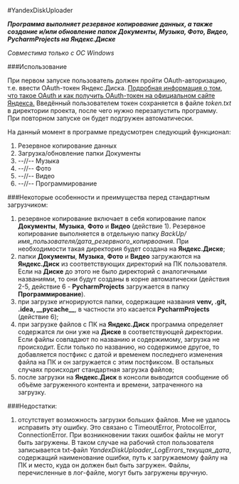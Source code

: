 #YandexDiskUploader

***Программа выполняет резервное копирование данных, а также создание и/или обновление папок Документы, Музыка, Фото, Видео, 
PycharmProjects на Яндекс.Диске*** 

*Совместима только c ОС Windows*

###Использование

При первом запуске пользователь должен пройти OAuth-авторизацию, т.е. ввести OAuth-токен Яндекс.Диска.
[Подробная информация о том, что такое OAuth и как получить OAuth-токен на официальном сайте Яндекса.](https://yandex.ru/dev/id/doc/dg/oauth/concepts/about.html)
Введённый пользователем токен сохраняется в файле *token.txt* в директории проекта, после чего нужно перезапустить программу. 
При повторном запуске он будет подгружен автоматически.

На данный момент в программе предусмотрен следующий функционал:
1) Резервное копирование данных
2) Загрузка/обновление папки Документы
3) --//-- Музыка
4) --//-- Фото
5) --//-- Видео
6) --//-- Программирование


###Некоторые особенности и преимущества перед стандартным загрузчиком:

1) резервное копирование включает в себя копирование папок **Документы**, **Музыка**, **Фото** и **Видео** 
(действие 1). Резервное копирование выполняется в отдельную папку *BackUp/имя_пользователя/дата_резервного_копирвоания*. При 
необходимости такая директория будет создана на **Яндекс.Диске**;
2) папки **Документы**, **Музыка**, **Фото** и **Видео** загружаются на **Яндекс.Диск** из соответствующих директорий на ПК пользователя.
Если на **Диске** до этого не было директорий с аналогичными названиями, то они будут созданы в корне автоматически 
(действия 2-5, действие 6 - **PycharmProjects** загружается в папку **Программирование**).
3) при загрузке игнорируются папки, содержащие названия  **venv, .git, .idea, \_\_pycache__**, в частности 
это касается **PycharmProjects** (действие 6); 
4) при загрузке файлов с ПК на **Яндекс.Диск** программа определяет содержатся ли они уже на 
**Диске** в соответствующей директории. Если файлы совпадают по названию и содержимому, загрузка не происходит.
Если только по названию, но содержимое другое, то добавляется постфикс с датой и временем последнего изменения 
файла на ПК и он загружается с этим постфиксом. В остальных случаях происходит стандартная загрузка файлов;
5) после загрузки на **Яндекс.Диск** в консоли выводится сообщение об объёме загруженного контента и времени,
затраченного на загрузку.

###Недостатки:
1) отсутствует возможность загрузки больших файлов. Мне не удалось исправить эту ошибку. Это связано с 
TimeoutError, ProtocolError, ConnectionError. При возникновении таких ошибок файлы не могут быть загружены.
В таком случае на рабочий стол пользователя записывается txt-файл *YandexDiskUploader_LogErrors_текущая_дата*,
содержащий наименование ошибки, путь к загружаемому файлу на ПК и место, куда он должен был быть загружен.
Файлы, перечисленные в лог-файле, могут быть загружены вручную.
